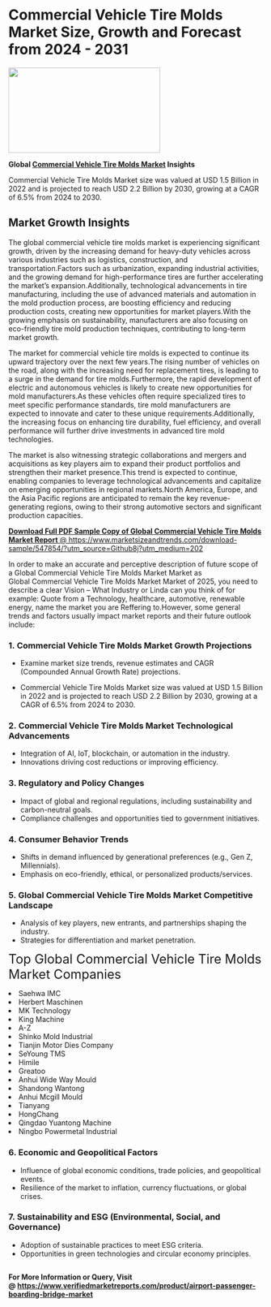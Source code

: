 <H1>Commercial Vehicle Tire Molds Market Size, Growth and Forecast from 2024 - 2031</H1><img class="aligncenter size-medium wp-image-584254" src="https://thirdeyenews.in/wp-content/uploads/2024/09/Global-Market-Research-300x168.jpeg" alt="" width="300" height="168" /><p><strong>Global&nbsp;<a href="https://www.marketsizeandtrends.com/download-sample/547854/?utm_source=Github8j?utm_medium=202">Commercial Vehicle Tire Molds Market</a> Insights</strong></p><p>Commercial Vehicle Tire Molds Market size was valued at USD 1.5 Billion in 2022 and is projected to reach USD 2.2 Billion by 2030, growing at a CAGR of 6.5% from 2024 to 2030.</p><p><h2>Market Growth Insights</h2> <p>The global commercial vehicle tire molds market is experiencing significant growth, driven by the increasing demand for heavy-duty vehicles across various industries such as logistics, construction, and transportation.Factors such as urbanization, expanding industrial activities, and the growing demand for high-performance tires are further accelerating the market’s expansion.Additionally, technological advancements in tire manufacturing, including the use of advanced materials and automation in the mold production process, are boosting efficiency and reducing production costs, creating new opportunities for market players.With the growing emphasis on sustainability, manufacturers are also focusing on eco-friendly tire mold production techniques, contributing to long-term market growth.</p> <p><a href="#"></a></p> <p>The market for commercial vehicle tire molds is expected to continue its upward trajectory over the next few years.The rising number of vehicles on the road, along with the increasing need for replacement tires, is leading to a surge in the demand for tire molds.Furthermore, the rapid development of electric and autonomous vehicles is likely to create new opportunities for mold manufacturers.As these vehicles often require specialized tires to meet specific performance standards, tire mold manufacturers are expected to innovate and cater to these unique requirements.Additionally, the increasing focus on enhancing tire durability, fuel efficiency, and overall performance will further drive investments in advanced tire mold technologies.</p> <p>The market is also witnessing strategic collaborations and mergers and acquisitions as key players aim to expand their product portfolios and strengthen their market presence.This trend is expected to continue, enabling companies to leverage technological advancements and capitalize on emerging opportunities in regional markets.North America, Europe, and the Asia Pacific regions are anticipated to remain the key revenue-generating regions, owing to their strong automotive sectors and significant production capacities.</p> <p><a href="#"></p><p><span class=""><strong>Download Full PDF Sample Copy of Global Commercial Vehicle Tire Molds Market Report</strong> @ <a href="https://www.marketsizeandtrends.com/download-sample/547854/?utm_source=Github8j?utm_medium=202" target="_blank">https://www.marketsizeandtrends.com/download-sample/547854/?utm_source=Github8j?utm_medium=202</a></span></p><p>In order to make an accurate and perceptive description of future scope of a Global&nbsp;Commercial Vehicle Tire Molds Market Market as Global&nbsp;Commercial Vehicle Tire Molds Market Market of 2025, you need to describe a clear Vision &ndash; What Industry or Linda can you think of for example: Quote from a Technology, healthcare, automotive, renewable energy, name the market you are Reffering to.However, some general trends and factors usually impact market reports and their future outlook include:</p><h3>1.&nbsp;<strong>Commercial Vehicle Tire Molds Market Growth Projections</strong></h3><ul><li>Examine market size trends, revenue estimates and CAGR (Compounded Annual Growth Rate) projections.</li><li><p>Commercial Vehicle Tire Molds Market size was valued at USD 1.5 Billion in 2022 and is projected to reach USD 2.2 Billion by 2030, growing at a CAGR of 6.5% from 2024 to 2030.</p></li></ul><h3>2.&nbsp;<strong>Commercial Vehicle Tire Molds Market Technological Advancements</strong></h3><ul><li>Integration of AI, IoT, blockchain, or automation in the industry.</li><li>Innovations driving cost reductions or improving efficiency.</li></ul><h3>3.&nbsp;<strong>Regulatory and Policy Changes</strong></h3><ul><li>Impact of global and regional regulations, including sustainability and carbon-neutral goals.</li><li>Compliance challenges and opportunities tied to government initiatives.</li></ul><h3>4.&nbsp;<strong>Consumer Behavior Trends</strong></h3><ul><li>Shifts in demand influenced by generational preferences (e.g., Gen Z, Millennials).</li><li>Emphasis on eco-friendly, ethical, or personalized products/services.</li></ul><h3>5.&nbsp;<strong>Global Commercial Vehicle Tire Molds Market Competitive Landscape</strong></h3><ul><li>Analysis of key players, new entrants, and partnerships shaping the industry.</li><li>Strategies for differentiation and market penetration.</li></ul><p data-pm-slice="1 1 []"><span style="color: inherit; font-family: inherit; font-size: 25px;">Top Global Commercial Vehicle Tire Molds Market Companies</span></p><div class="" data-test-id=""><p><li>Saehwa IMC</li><li> Herbert Maschinen</li><li> MK Technology</li><li> King Machine</li><li> A-Z</li><li> Shinko Mold Industrial</li><li> Tianjin Motor Dies Company</li><li> SeYoung TMS</li><li> Himile</li><li> Greatoo</li><li> Anhui Wide Way Mould</li><li> Shandong Wantong</li><li> Anhui Mcgill Mould</li><li> Tianyang</li><li> HongChang</li><li> Qingdao Yuantong Machine</li><li> Ningbo Powermetal Industrial</li></p></div><h3>6.&nbsp;<strong>Economic and Geopolitical Factors</strong></h3><ul><li>Influence of global economic conditions, trade policies, and geopolitical events.</li><li>Resilience of the market to inflation, currency fluctuations, or global crises.</li></ul><h3>7.&nbsp;<strong>Sustainability and ESG (Environmental, Social, and Governance)</strong></h3><ul><li>Adoption of sustainable practices to meet ESG criteria.</li><li>Opportunities in green technologies and circular economy principles.</li></ul><h2><strong style="font-size: 14px;">For More Information or Query, Visit @&nbsp;</strong><a style="background-color: #ffffff; font-size: 14px;" href="https://www.marketsizeandtrends.com/report/commercial-vehicle-tire-molds-market/" target="_blank">https://www.verifiedmarketreports.com/product/airport-passenger-boarding-bridge-market</a></h2>